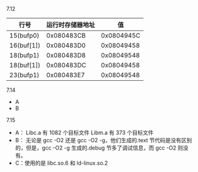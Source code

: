 

7.12

| 行号       | 运行时存储器地址 | 值         |
| ---------- | ---------------- | ---------- |
| 15(bufp0)  | 0x080483CB       | 0x0804945C |
| 16(buf[1]) | 0x080483D0       | 0x08049458 |
| 18(bufp1)  | 0x080483D8       | 0x08049548 |
| 18(buf[1]) | 0x080483DC       | 0x08049458 |
| 23(bufp1)  | 0x080483E7       | 0x08049548 |

7.14

* A
* B

7.15

* A： Libc.a 有 1082 个目标文件 Libm.a 有 373 个目标文件 
* B： 无论是 gcc -O2 还是 gcc -O2 -g，他们生成的.text 节代码是没有区别的，但是，gcc -O2 -g 生成的.debug 节多了调试信息，而 gcc -O2 则没有。
*  C：使用的是 libc.so.6 和 ld-linux.so.2
